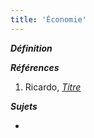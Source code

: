 ```yaml
---
title: 'Économie'
---
```


***Définition*** 

>

***Références***

1. Ricardo, <u>*Titre*</u>

***Sujets***

- 

